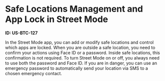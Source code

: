 # Safe Locations Management and App Lock in Street Mode

**ID: US-BTC-127**

In the Street Mode app, you can add or modify safe locations and control which apps are locked. When you are outside a safe location, you need to confirm your actions using Face ID or a password. Inside safe locations, this confirmation is not required. To turn Street Mode on or off, you always need to use both the password and Face ID. If you are in danger, you can use an emergency password to automatically send your location via SMS to a chosen emergency contact.